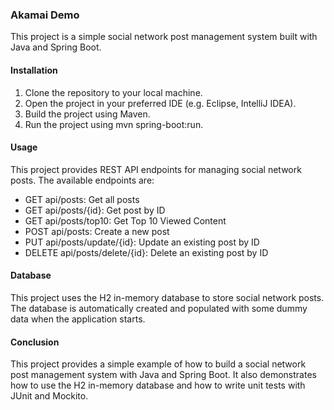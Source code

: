 ### Akamai Demo

This project is a simple social network post management system built with Java and Spring Boot.

#### Installation

1. Clone the repository to your local machine.
2. Open the project in your preferred IDE (e.g. Eclipse, IntelliJ IDEA).
3. Build the project using Maven.
4. Run the project using mvn spring-boot:run.

#### Usage

This project provides REST API endpoints for managing social network posts. The available endpoints are:

* GET api/posts: Get all posts
* GET api/posts/{id}: Get post by ID
* GET api/posts/top10: Get Top 10 Viewed Content
* POST api/posts: Create a new post
* PUT api/posts/update/{id}: Update an existing post by ID
* DELETE api/posts/delete/{id}: Delete an existing post by ID

#### Database

This project uses the H2 in-memory database to store social network posts. The database is automatically created and populated with some dummy data when the application starts.

#### Conclusion

This project provides a simple example of how to build a social network post management system with Java and Spring Boot. It also demonstrates how to use the H2 in-memory database and how to write unit tests with JUnit and Mockito.
